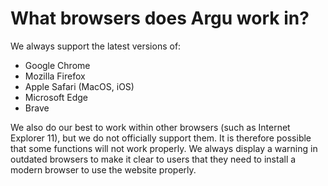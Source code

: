 # What browsers does Argu work in?

We always support the latest versions of:

- Google Chrome
- Mozilla Firefox
- Apple Safari (MacOS, iOS)
- Microsoft Edge
- Brave

We also do our best to work within other browsers (such as Internet Explorer 11), but we do not officially support them. It is therefore possible that some functions will not work properly. We always display a warning in outdated browsers to make it clear to users that they need to install a modern browser to use the website properly.

